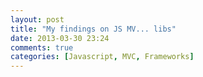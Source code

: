 ```yaml
---
layout: post
title: "My findings on JS MV... libs"
date: 2013-03-30 23:24
comments: true
categories: [Javascript, MVC, Frameworks] 
---
```

